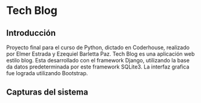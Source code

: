 # Tech Blog

## Introducción

Proyecto final para el curso de Python, dictado en Coderhouse, realizado por Elmer Estrada y Ezequiel Barletta Paz.
Tech Blog es una aplicación web estilo blog. Esta desarrollado con el framework Django, utilizando la base da datos predeterminada por este framework SQLite3. La interfaz grafica fue lograda utilizando Bootstrap.

## Capturas del sistema